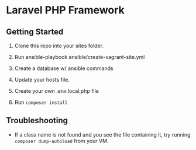 # Laravel PHP Framework

## Getting Started

1. Clone this repo into your sites folder.

2. Run ansible-playbook ansible/create-vagrant-site.yml

3. Create a database w/ ansible commands

4. Update your hosts file.

5. Create your own .env.local.php file

6. Run `composer install`

## Troubleshooting

- If a class name is not found and you see the file containing it, try
    running `composer dump-autoload` from your VM.